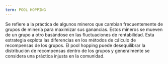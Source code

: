 ```yaml
---
term: POOL HOPPING
---
```


Se refiere a la práctica de algunos mineros que cambian frecuentemente de grupos de minería para maximizar sus ganancias. Estos mineros se mueven de un grupo a otro basándose en las fluctuaciones de rentabilidad. Esta estrategia explota las diferencias en los métodos de cálculo de recompensas de los grupos. El pool hopping puede desequilibrar la distribución de recompensas dentro de los grupos y generalmente se considera una práctica injusta en la comunidad.